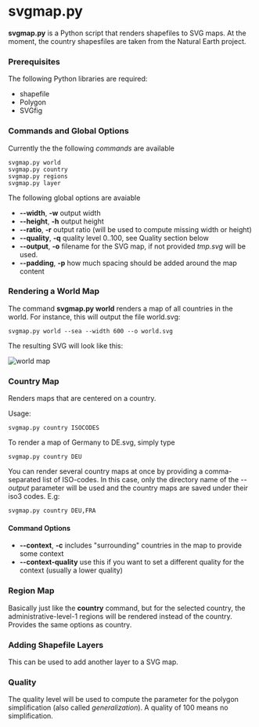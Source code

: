svgmap.py
=====

**svgmap.py** is a Python script that renders shapefiles to SVG maps. At the moment, the country shapesfiles are taken from the Natural Earth project.

### Prerequisites

The following Python libraries are required:

* shapefile
* Polygon
* SVGfig

### Commands and Global Options

Currently the the following *commands* are available

	svgmap.py world
	svgmap.py country
	svgmap.py regions
	svgmap.py layer

The following global options are avaiable

* **--width**, **-w** output width
* **--height**, **-h** output height
* **--ratio**, **-r** output ratio (will be used to compute missing width or height)
* **--quality**, **-q** quality level 0..100, see Quality section below
* **--output**, **-o** filename for the SVG map, if not provided *tmp.svg* will be used.
* **--padding**, **-p** how much spacing should be added around the map content

### Rendering a World Map

The command **svgmap.py world** renders a map of all countries in the world. For instance, this will output the file world.svg:

	svgmap.py world --sea --width 600 --o world.svg

The resulting SVG will look like this:

![world map]()

### Country Map

Renders maps that are centered on a country.

Usage:

	svgmap.py country ISOCODES

To render a map of Germany to DE.svg, simply type

	svgmap.py country DEU

You can render several country maps at once by providing a comma-separated list of ISO-codes. In this case, only the directory name of the *--output* parameter will be used and the country maps are saved under their iso3 codes. E.g:

	svgmap.py country DEU,FRA

#### Command Options

* **--context**, **-c** includes "surrounding" countries in the map to provide some context
* **--context-quality** use this if you want to set a different quality for the context (usually a lower quality)

### Region Map

Basically just like the **country** command, but for the selected country, the administrative-level-1 regions will be rendered instead of the country. Provides the same options as country.

### Adding Shapefile Layers

This can be used to add another layer to a SVG map. 

### Quality

The quality level will be used to compute the parameter for the polygon simplification (also called *generalization*). A quality of 100 means no simplification.

